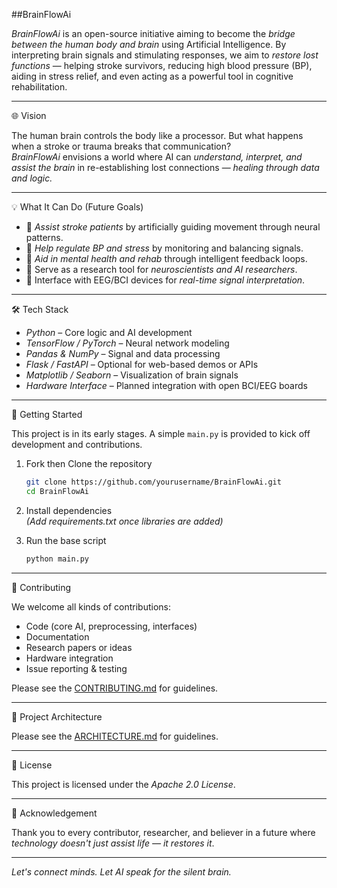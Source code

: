 ##BrainFlowAi

*BrainFlowAi* is an open-source initiative aiming to become the *bridge between the human body and brain* using Artificial Intelligence. By interpreting brain signals and stimulating responses, we aim to *restore lost functions* — helping stroke survivors, reducing high blood pressure (BP), aiding in stress relief, and even acting as a powerful tool in cognitive rehabilitation.

---

🌐 Vision

The human brain controls the body like a processor. But what happens when a stroke or trauma breaks that communication?  
*BrainFlowAi* envisions a world where AI can *understand, interpret, and assist the brain* in re-establishing lost connections — *healing through data and logic.*

---

💡 What It Can Do (Future Goals)

- 🧠 *Assist stroke patients* by artificially guiding movement through neural patterns.
- 💓 *Help regulate BP and stress* by monitoring and balancing signals.
- 🧘 *Aid in mental health and rehab* through intelligent feedback loops.
- 🔬 Serve as a research tool for *neuroscientists and AI researchers*.
- 🧬 Interface with EEG/BCI devices for *real-time signal interpretation*.

---

🛠️ Tech Stack

- *Python* – Core logic and AI development
- *TensorFlow / PyTorch* – Neural network modeling
- *Pandas & NumPy* – Signal and data processing
- *Flask / FastAPI* – Optional for web-based demos or APIs
- *Matplotlib / Seaborn* – Visualization of brain signals
- *Hardware Interface* – Planned integration with open BCI/EEG boards

---

🚀 Getting Started

This project is in its early stages. A simple `main.py` is provided to kick off development and contributions.

1. Fork then Clone the repository  
   ```bash
   git clone https://github.com/yourusername/BrainFlowAi.git
   cd BrainFlowAi
   ```

2. Install dependencies  
   *(Add requirements.txt once libraries are added)*

3. Run the base script  
   ```bash
   python main.py
   ```

---

🤝 Contributing

We welcome all kinds of contributions:
- Code (core AI, preprocessing, interfaces)
- Documentation
- Research papers or ideas
- Hardware integration
- Issue reporting & testing

Please see the [CONTRIBUTING.md](./docs/CONTRIBUTING.md) for guidelines.


-----

🧱 Project Architecture

Please see the [ARCHITECTURE.md](./docs/ARCHITECTURE.md) for guidelines.


---

📜 License

This project is licensed under the *Apache 2.0 License*.

---

🙏 Acknowledgement

Thank you to every contributor, researcher, and believer in a future where *technology doesn't just assist life — it restores it*.

---

*Let's connect minds. Let AI speak for the silent brain.*

